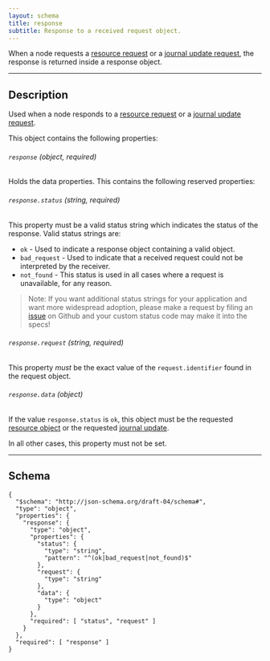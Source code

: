 ```yaml
---
layout: schema
title: response
subtitle: Response to a received request object.
---
```


When a node requests a [resource request](/schema/request_resource)
or a [journal update request](/schema/request_journal), the response
is returned inside a response object.

---

## Description

Used when a node responds to a [resource request](/schema/request_resource)
or a [journal update request](/schema/request_journal).

This object contains the following properties:

###### `response` *(object, required)*

Holds the data properties. This contains the following reserved properties:

###### `response.status` *(string, required)*

This property must be a valid status string which indicates the status
of the response. Valid status strings are:

* `ok` - Used to indicate a response object containing a valid object.
* `bad_request` - Used to indicate that a received request could not
	be interpreted by the receiver.
* `not_found` - This status is used in all cases where a request is
  unavailable, for any reason.

> Note: If you want additional status strings for your application
> and want more widespread adoption, please make a request by filing
> an [issue](https://github.com/sdmp/sdmp.github.io/issues) on Github
> and your custom status code may make it into the specs!

###### `response.request` *(string, required)*

This property *must* be the exact value of the `request.identifier` found
in the request object.

###### `response.data` *(object)*

If the value `response.status` is `ok`, this object must be the requested
[resource object](/resource) or the requested [journal update](/journal).

In all other cases, this property must not be set.

---

## Schema

	{
	  "$schema": "http://json-schema.org/draft-04/schema#",
	  "type": "object",
	  "properties": {
	    "response": {
	      "type": "object",
	      "properties": {
	        "status": {
	          "type": "string",
	          "pattern": "^(ok|bad_request|not_found)$"
	        },
	        "request": {
	          "type": "string"
	        },
	        "data": {
	          "type": "object"
	        }
	      },
	      "required": [ "status", "request" ]
	    }
	  },
	  "required": [ "response" ]
	}
